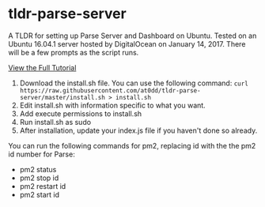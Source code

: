 # tldr-parse-server
A TLDR for setting up Parse Server and Dashboard on Ubuntu. Tested on an Ubuntu 16.04.1 server hosted by DigitalOcean on January 14, 2017. There will be a few prompts as the script runs.


[View the Full Tutorial](https://medium.com/@at0dd/parse-server-and-dashboard-on-ubuntu-4d66b8cdbd84#.l48mxa8u1)

1. Download the install.sh file. You can use the following command: ```curl https://raw.githubusercontent.com/at0dd/tldr-parse-server/master/install.sh > install.sh```
2. Edit install.sh with information specific to what you want.
3. Add execute permissions to install.sh
4. Run install.sh as sudo
5. After installation, update your index.js file if you haven't done so already.

You can run the following commands for pm2, replacing id with the the pm2 id number for Parse:
* pm2 status
* pm2 stop id
* pm2 restart id
* pm2 start id
